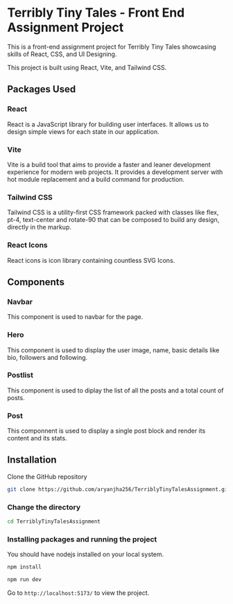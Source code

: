 
# Terribly Tiny Tales - Front End Assignment Project

This is a front-end assignment project for Terribly Tiny Tales showcasing skills of React, CSS, and UI Designing.

This project is built using React, Vite, and Tailwind CSS.

## Packages Used

### React

React is a JavaScript library for building user interfaces. It allows us to design simple views for each state in our application.

### Vite

Vite is a build tool that aims to provide a faster and leaner development experience for modern web projects. It provides a development server with hot module replacement and a build command for production.

### Tailwind CSS

Tailwind CSS is a utility-first CSS framework packed with classes like flex, pt-4, text-center and rotate-90 that can be composed to build any design, directly in the markup.

### React Icons

React icons is icon library containing countless SVG Icons.

## Components

### Navbar

This component is used to navbar for the page.

### Hero

This component is used to display the user image, name, basic details like bio, followers and following.

### Postlist

This component is used to diplay the list of all the posts and a total count of posts.

### Post

This componnent is used to display a single post block and render its content and its stats.

## Installation

Clone the GitHub repository

```bash
git clone https://github.com/aryanjha256/TerriblyTinyTalesAssignment.git
```

### Change the directory

```bash
cd TerriblyTinyTalesAssignment
```

### Installing packages and running the project
You should have nodejs installed on your local system.

```bash
npm install
```
```bash
npm run dev
```



Go to `http://localhost:5173/` to view the project.



